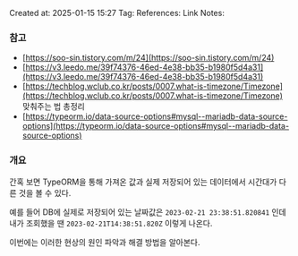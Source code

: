 Created at:  2025-01-15 15:27
Tag:
References:
Link Notes:

### 참고

- [https://soo-sin.tistory.com/m/24](https://soo-sin.tistory.com/m/24)
- [https://v3.leedo.me/39f74376-46ed-4e38-bb35-b1980f5d4a31](https://v3.leedo.me/39f74376-46ed-4e38-bb35-b1980f5d4a31)
- [](https://techblog.wclub.co.kr/posts/0007.what-is-timezone/Timezone%20%EB%A7%9E%EC%B6%B0%EC%A3%BC%EB%8A%94%20%EB%B2%95%20%EC%B4%9D%EC%A0%95%EB%A6%AC)[https://techblog.wclub.co.kr/posts/0007.what-is-timezone/Timezone](https://techblog.wclub.co.kr/posts/0007.what-is-timezone/Timezone) 맞춰주는 법 총정리
- [https://typeorm.io/data-source-options#mysql--mariadb-data-source-options](https://typeorm.io/data-source-options#mysql--mariadb-data-source-options)

### 개요

간혹 보면 TypeORM을 통해 가져온 값과 실제 저장되어 있는 데이터에서 시간대가 다른 것을 볼 수 있다.

예를 들어 DB에 실제로 저장되어 있는 날짜값은 `2023-02-21 23:38:51.820841` 인데 내가 조회했을 땐 `2023-02-21T14:38:51.820Z` 이렇게 나온다.

이번에는 이러한 현상의 원인 파악과 해결 방법을 알아본다.